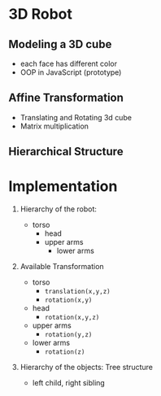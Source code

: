 # 3D Robot
## Modeling a 3D cube
- each face has different color
- OOP in JavaScript (prototype)
## Affine Transformation
- Translating and Rotating 3d cube
- Matrix multiplication
## Hierarchical Structure

# Implementation
1. Hierarchy of the robot:
	- torso
		- head
		- upper arms
			- lower arms
1. Available Transformation
	- torso
		- `translation(x,y,z)`
		- `rotation(x,y)`
	- head
		- `rotation(x,y,z)`
	- upper arms
		- `rotation(y,z)`
	- lower arms
		- `rotation(z)`

1. Hierarchy of the objects: Tree structure
	- left child, right sibling
